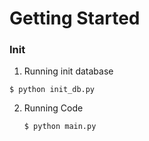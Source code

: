 # Getting Started

### Init
1. Running init database
  ```
  $ python init_db.py
  ```

2. Running Code
   ```
   $ python main.py
   ```